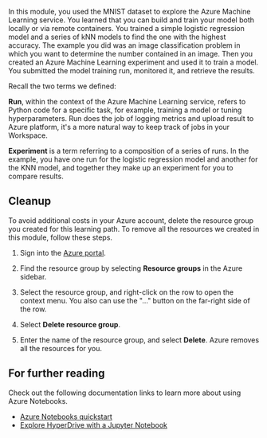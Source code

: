 In this module, you used the MNIST dataset to explore the Azure Machine Learning service. You learned that you can build and train your model both locally or via remote containers. You  trained a simple logistic regression model and a series of kNN models to find the one with the highest accuracy. The example you did was an image classification problem in which you want to determine the number contained in an image. Then you created an Azure Machine Learning experiment and used it to train a model. You submitted the model training run, monitored it, and retrieve the results.

Recall the two terms we defined:

**Run**, within the context of the Azure Machine Learning service, refers to Python code for a specific task, for example, training a model or tuning hyperparameters. Run does the job of logging metrics and upload result to Azure platform, it's a more natural way to keep track of jobs in your Workspace.

**Experiment** is a term referring to a composition of a series of runs. In the example, you have one run for the logistic regression model and another for the KNN model, and together they make up an experiment for you to compare results.

## Cleanup

To avoid additional costs in your Azure account, delete the resource group you created for this learning path. To remove all the resources we created in this module, follow these steps.

1. Sign into the [Azure portal](https://portal.azure.com?azure-portal=true).

1. Find the resource group by selecting **Resource groups** in the Azure sidebar.

1. Select the resource group, and right-click on the row to open the context menu. You also can use the "..." button on the far-right side of the row.

1. Select **Delete resource group**.

1. Enter the name of the resource group, and select **Delete**. Azure removes all the resources for you.

## For further reading

Check out the following documentation links to learn more about using Azure Notebooks.

- [Azure Notebooks quickstart](https://docs.microsoft.com/azure/notebooks/quickstart-sign-in-azure-notebooks)
- [Explore HyperDrive with a Jupyter Notebook](https://github.com/Azure/MachineLearningNotebooks/blob/master/how-to-use-azureml/training-with-deep-learning/train-hyperparameter-tune-deploy-with-tensorflow/train-hyperparameter-tune-deploy-with-tensorflow.ipynb)
